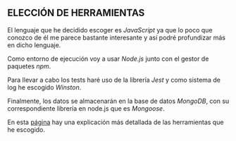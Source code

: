 ## ELECCIÓN DE HERRAMIENTAS
El lenguaje que he decidido escoger es *JavaScript* ya que lo poco que conozco de él me parece bastante interesante y así podré profundizar más en dicho lenguaje.

Como entorno de ejecución voy a usar *Node.js* junto con el gestor de paquetes *npm*.

Para llevar a cabo los tests haré uso de la librería *Jest* y como sistema de log he escogido *Winston*.

Finalmente, los datos se almacenarán en la base de datos *MongoDB*, con su correspondiente librería en node.js que es *Mongoose*.

En esta [página](https://github.com/irenecj/ProyectoIdiomasIV/blob/master/docs/servicios.md) hay una explicación más detallada de las herramientas que he escogido.
